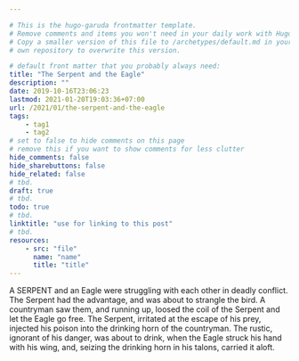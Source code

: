 ```yaml
---

# This is the hugo-garuda frontmatter template.
# Remove comments and items you won't need in your daily work with Hugo.
# Copy a smaller version of this file to /archetypes/default.md in your
# own repository to overwrite this version.

# default front matter that you probably always need:
title: "The Serpent and the Eagle"
description: ""
date: 2019-10-16T23:06:23
lastmod: 2021-01-20T19:03:36+07:00
url: /2021/01/the-serpent-and-the-eagle
tags:
    - tag1
    - tag2
# set to false to hide comments on this page
# remove this if you want to show comments for less clutter
hide_comments: false
hide_sharebuttons: false
hide_related: false
# tbd.
draft: true
# tbd.
todo: true
# tbd.
linktitle: "use for linking to this post"
# tbd.
resources:
    - src: "file"
      name: "name"
      title: "title"
---
```

A SERPENT and an Eagle were struggling with each other in deadly conflict. The Serpent had the advantage, and was about to strangle the bird. A countryman saw them, and running up, loosed the coil of the Serpent and let the Eagle go free. The Serpent, irritated at the escape of his prey, injected his poison into the drinking horn of the countryman. The rustic, ignorant of his danger, was about to drink, when the Eagle struck his hand with his wing, and, seizing the drinking horn in his talons, carried it aloft.


